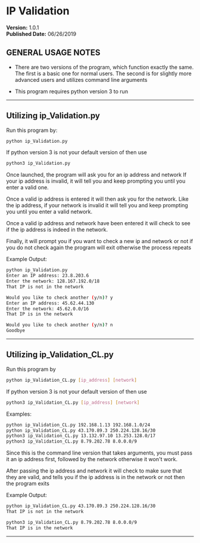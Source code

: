 # IP Validation
**Version:** 1.0.1 <br />
**Published Date:** 06/26/2019

GENERAL USAGE NOTES
--------------------

- There are two versions of the program, which function exactly the same. 
  The first is a basic one for normal users. The second is for slightly
  more advanced users and utilizes command line arguments

- This program requires python version 3 to run

--------------------------------------------------------------------------

Utilizing ip_Validation.py
----------------------------

Run this program by:
```bash
python ip_Validation.py 
```
If python version 3 is not your default version of then use
```bash
python3 ip_Validation.py
```

Once launched, the program will ask you for an ip address and network
If your ip address is invalid, it will tell you and keep prompting you
until you enter a valid one.

Once a valid ip address is entered it will then ask you for the network.
Like the ip address, if your network is invalid it will tell you and keep
prompting you until you enter a valid network.

Once a valid ip address and network have been entered it will check to see
if the ip address is indeed in the network.

Finally, it will prompt you if you want to check a new ip and network or not
if you do not check again the program will exit otherwise the process 
repeats

Example Output:
```bash
python ip_Validation.py
Enter an IP address: 23.8.203.6
Enter the network: 128.167.192.0/18
That IP is not in the network

Would you like to check another (y/n)? y
Enter an IP address: 45.62.44.130
Enter the network: 45.62.0.0/16 
That IP is in the network

Would you like to check another (y/n)? n
Goodbye
```

---------------------------------------------------------------------------


Utilizing ip_Validation_CL.py
-----------------------------

Run this program by
```bash
python ip_Validation_CL.py [ip_address] [network] 
```
If python version 3 is not your default version of then use
```bash
python3 ip_Validation_CL.py [ip_address] [network]
```
Examples:
```bash
python ip_Validation_CL.py 192.168.1.13 192.168.1.0/24
python ip_Validation_CL.py 43.170.89.3 250.224.128.16/30
python3 ip_Validation_CL.py 13.132.97.10 13.253.128.0/17
python3 ip_Validation_CL.py 8.79.202.78 8.0.0.0/9
```


Since this is the command line version that takes arguments, you must pass it 
an ip address first, followed by the network otherwise it won't work.

After passing the ip address and network it will check to make sure that they
are valid, and tells you if the ip address is in the network or not then the
program exits

Example Output:
```bash
python ip_Validation_CL.py 43.170.89.3 250.224.128.16/30
That IP is not in the network

python3 ip_Validation_CL.py 8.79.202.78 8.0.0.0/9
That IP is in the network
```

-----------------------------------------------------------------------------
